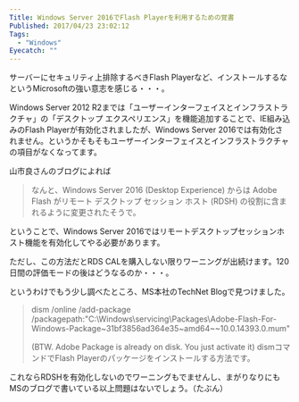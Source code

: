```yaml
---
Title: Windows Server 2016でFlash Playerを利用するための覚書
Published: 2017/04/23 23:02:12
Tags:
  - "Windows"
Eyecatch: ""
---
```

サーバーにセキュリティ上排除するべきFlash Playerなど、インストールするなというMicrosoftの強い意志を感じる・・・。  

Windows Server 2012 R2までは「ユーザーインターフェイスとインフラストラクチャ」の「デスクトップ エクスペリエンス」を機能追加することで、IE組み込みのFlash Playerが有効化されましたが、Windows Server 2016では有効化されません。というかそもそもユーザーインターフェイスとインフラストラクチャの項目がなくなってます。  

山市良さんのブログによれば

> なんと、Windows Server 2016 (Desktop Experience) からは Adobe Flash がリモート デスクトップ セッション ホスト (RDSH) の役割に含まれるように変更されたそうで。  

<?# EmbedLink "http://yamanxworld.blogspot.jp/2016/12/windows-server-2016-adobe-flash.html" /?>

ということで、Windows Server 2016ではリモートデスクトップセッションホスト機能を有効化してやる必要があります。  

ただし、この方法だとRDS CALを購入しない限りワーニングが出続けます。120日間の評価モードの後はどうなるのか・・・。  

というわけでもう少し調べたところ、MS本社のTechNet Blogで見つけました。  

<?# EmbedLink "https://blogs.technet.microsoft.com/bernhard_frank/2016/11/24/add-flash-player-to-server-2016/" /?>

> dism /online /add-package /packagepath:"C:\Windows\servicing\Packages\Adobe-Flash-For-Windows-Package~31bf3856ad364e35~amd64~~10.0.14393.0.mum"
> 
> (BTW. Adobe Package is already on disk. You just activate it)
dismコマンドでFlash Playerのパッケージをインストールする方法です。  

これならRDSHを有効化しないのでワーニングもでませんし、まがりなりにもMSのブログで書いている以上問題はないでしょう。（たぶん）  

